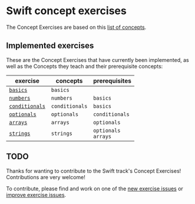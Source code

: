 # Swift concept exercises

The Concept Exercises are based on this [list of concepts][reference-shared].

## Implemented exercises

These are the Concept Exercises that have currently been implemented, as well as the Concepts they teach and their prerequisite concepts:

| exercise                                        | concepts       | prerequisites              |
| ----------------------------------------------- | -------------- | -------------------------- |
| [`basics`][concept-exercise-basics]             | `basics`       |                            |
| [`numbers`][concept-exercise-numbers]           | `numbers`      | `basics`                   |
| [`conditionals`][concept-exercise-conditionals] | `conditionals` | `basics`                   |
| [`optionals`][concept-exercise-optionals]       | `optionals`    | `conditionals`             |
| [`arrays`][concept-exercise-arrays]             | `arrays`       | `optionals`                |
| [`strings`][concept-exercise-strings]           | `strings`      | `optionals` <br/> `arrays` |

<!--
| [`higher order functions`][concept-exercise-hof] | `higher-order-functions`     | `arrays`<br/>`strings`                       |
| [`booleans`][concept-exercise-booleans]                             | `booleans`                   | `basics`                                                                               |
| [`datetimes`][concept-exercise-datetimes]                           | `datetimes`                  | `classes`<br/>`numbers`<br/>`strings`                                                  |
| [`discriminated-unions`][concept-exercise-discriminated-unions]     | `discriminated-unions`       | `pattern-matching`                                                                     |
| [`floating-point-numbers`][concept-exercise-floating-point-numbers] | `floating-point-numbers`     | `conditionals`<br/>`numbers`                                                           |
| [`lists`][concept-exercise-lists]                                   | `lists`                      | `booleans`<br/>`pattern-matching`<br/>`strings`                                        |
| [`pattern-matching`][concept-exercise-pattern-matching]             | `pattern-matching`           | `conditionals`<br/>`strings`                                                           |
| [`recursion`][concept-exercise-recursion]                           | `recursion`                  | `discriminated-unions`<br/>`higher-order-functions`<br/>`lists`<br/>`pattern-matching` |
-->

## TODO

Thanks for wanting to contribute to the Swift track's Concept Exercises! Contributions are very welcome!

To contribute, please find and work on one of the [new exercise issues][issues-new-exercise] or [improve exercise issues][issues-improve-exercise].

[reference-shared]: ../../reference/README.md
[reference]: ./reference.md
[concept-exercises]: ./concept/README.md
[concept-exercise-basics]: ./basics/.meta/design.md
[concept-exercise-numbers]: ./numbers/.meta/design.md
[concept-exercise-conditionals]: ./conditionals/.meta/design.md
[concept-exercise-strings]: ./strings/.meta/design.md
[concept-exercise-optionals]: ./arrays/.meta/design.md
[concept-exercise-arrays]: ./arrays/.meta/design.md

<!--
[concept-exercise-hof]: ./higher-order-functions/.meta/design.md
[concept-exercise-booleans]: ./booleans/.meta/design.md
[concept-exercise-datetimes]: ./datetimes/.meta/design.md
[concept-exercise-lists]: ./lists/.meta/design.md
[concept-exercise-pattern-matching]: ./pattern-matching/.meta/design.md
[concept-exercise-recursion]: ./recursion/.meta/design.md
[concept-exercise-discriminated-unions]: ./discriminated-unions/.meta/design.md
[concept-exercise-floating-point-numbers]: ./floating-point-numbers/.meta/design.md
-->

[issues-new-exercise]: https://github.com/exercism/v3/issues?utf8=%E2%9C%93&q=is%3Aopen+label%3Atrack%2Fswift+label%3Atype%2Fnew-exercise+label%3Astatus%2Fhelp-wanted
[issues-improve-exercise]: https://github.com/exercism/v3/issues?utf8=%E2%9C%93&q=is%3Aopen+label%3Atrack%2Fswift+label%3Atype%2Fimprove-exercise+label%3Astatus%2Fhelp-wanted
